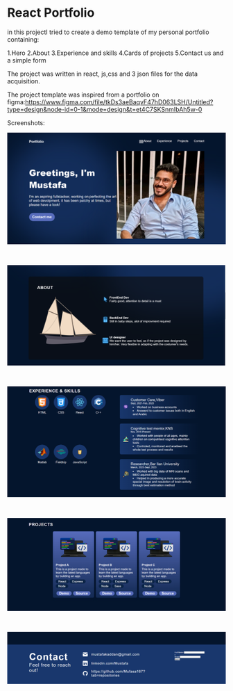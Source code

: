 # React Portfolio

in this projectI tried to create a demo template of my personal portfolio containing:

1.Hero
2.About
3.Experience and skills
4.Cards of projects
5.Contact us and a simple form

The project was written in react, js,css and 3 json files for the data acquisition.

The project template was inspired from a portfolio on figma:https://www.figma.com/file/tkDs3aeBaqvF47hD063LSH/Untitled?type=design&node-id=0-1&mode=design&t=et4C7SKSnmIbAh5w-0

Screenshots:

![Hero](screenshots/web1.PNG)

<br>

![About](screenshots/web2.PNG)

<br>

![Experience and skills](screenshots/web3.PNG)

<br>

![projects](screenshots/web4.PNG)

<br>

![Contact form+links](screenshots/web5.PNG)